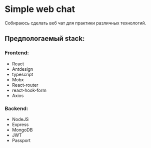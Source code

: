 # Simple web chat

Собираюсь сделать веб чат для практики различных технологий.

## Предпологаемый stack:
### Frontend:
- React
- Antdesign
- typescript
- Mobx
- React-router
- react-hook-form
- Axios
### Backend: 
- NodeJS
- Express
- MongoDB
- JWT
- Passport


